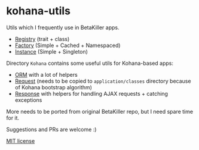 kohana-utils
============

Utils which I frequently use in BetaKiller apps.

- [Registry](classes/BetaKiller/Utils/Registry) (trait + class)
- [Factory](classes/BetaKiller/Utils/Factory) (Simple + Cached + Namespaced)
- [Instance](classes/BetaKiller/Utils/Instance) (Simple + Singleton)


Directory `Kohana` contains some useful utils for Kohana-based apps:

- [ORM](classes/BetaKiller/Utils/Kohana/ORM.php) with a lot of helpers
- [Request](classes/BetaKiller/Utils/Kohana/Request.php) (needs to be copied to `application/classes` directory because of Kohana bootstrap algorithm)
- [Response](classes/BetaKiller/Utils/Kohana/Response.php) with helpers for handling AJAX requests + catching exceptions

More needs to be ported from original BetaKiller repo, but I need spare time for it.

Suggestions and PRs are welcome :)

[MIT license](LICENSE)

